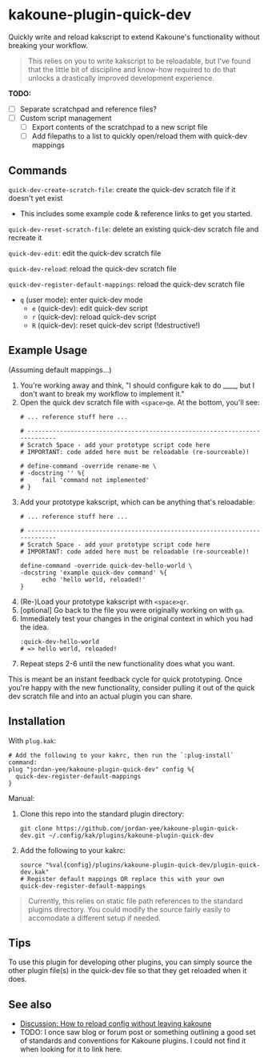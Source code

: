 # kakoune-plugin-quick-dev

Quickly write and reload kakscript to extend Kakoune's functionality without
breaking your workflow.

> This relies on you to write kakscript to be reloadable, but I've found that
> the little bit of discipline and know-how required to do that unlocks a
> drastically improved development experience.

**TODO:**
- [ ] Separate scratchpad and reference files?
- [ ] Custom script management
    - [ ] Export contents of the scratchpad to a new script file
    - [ ] Add filepaths to a list to quickly open/reload them with quick-dev
          mappings

## Commands

`quick-dev-create-scratch-file`: create the quick-dev scratch file if it doesn't
yet exist
- This includes some example code & reference links to get you started.

`quick-dev-reset-scratch-file`: delete an existing quick-dev scratch file and
recreate it

`quick-dev-edit`: edit the quick-dev scratch file

`quick-dev-reload`: reload the quick-dev scratch file

`quick-dev-register-default-mappings`: reload the quick-dev scratch file
- `q` (user mode): enter quick-dev mode
  - `e` (quick-dev): edit quick-dev script
  - `r` (quick-dev): reload quick-dev script
  - `R` (quick-dev): reset quick-dev script (!destructive!)

## Example Usage

(Assuming default mappings...)

1. You're working away and think, "I should configure kak to do ____, but I
   don't want to break my workflow to implement it."
2. Open the quick dev scratch file with `<space>qe`. At the bottom, you'll see:
   ```
   # ... reference stuff here ...

   # ---------------------------------------------------------------------------
   # Scratch Space - add your prototype script code here
   # IMPORTANT: code added here must be reloadable (re-sourceable)!

   # define-command -override rename-me \
   # -docstring '' %{
   #     fail 'command not implemented'
   # }
   ```
3. Add your prototype kakscript, which can be anything that's reloadable:
   ```
   # ... reference stuff here ...

   # ---------------------------------------------------------------------------
   # Scratch Space - add your prototype script code here
   # IMPORTANT: code added here must be reloadable (re-sourceable)!

   define-command -override quick-dev-hello-world \
   -docstring 'example quick-dev command' %{
         echo 'hello world, reloaded!'
   }
   ```
4. (Re-)Load your prototype kakscript with `<space>qr`.
5. [optional] Go back to the file you were originally working on with `ga`.
6. Immediately test your changes in the original context in which you had the idea.
   ```
   :quick-dev-hello-world
   # => hello world, reloaded!
   ```
7. Repeat steps 2-6 until the new functionality does what you want.

This is meant be an instant feedback cycle for quick prototyping. Once you're
happy with the new functionality, consider pulling it out of the quick dev
scratch file and into an actual plugin you can share.

## Installation

With `plug.kak`:
```
# Add the following to your kakrc, then run the `:plug-install` command:
plug "jordan-yee/kakoune-plugin-quick-dev" config %{
  quick-dev-register-default-mappings
}
```

Manual:
1. Clone this repo into the standard plugin directory:
   ```
   git clone https://github.com/jordan-yee/kakoune-plugin-quick-dev.git ~/.config/kak/plugins/kakoune-plugin-quick-dev
   ```
2. Add the following to your kakrc:
   ```
   source "%val{config}/plugins/kakoune-plugin-quick-dev/plugin-quick-dev.kak"
   # Register default mappings OR replace this with your own
   quick-dev-register-default-mappings
   ```

> Currently, this relies on static file path references to the standard plugins
> directory. You could modify the source fairly easily to accomodate a different
> setup if needed.

## Tips

To use this plugin for developing other plugins, you can simply source the other
plugin file(s) in the quick-dev file so that they get reloaded when it does.

## See also

- [Discussion: How to reload config without leaving kakoune](https://discuss.kakoune.com/t/how-to-reload-config-without-leaving-kakoune/1586)
- TODO: I once saw blog or forum post or something outlining a good set of
  standards and conventions for Kakoune plugins. I could not find it when
  looking for it to link here.
